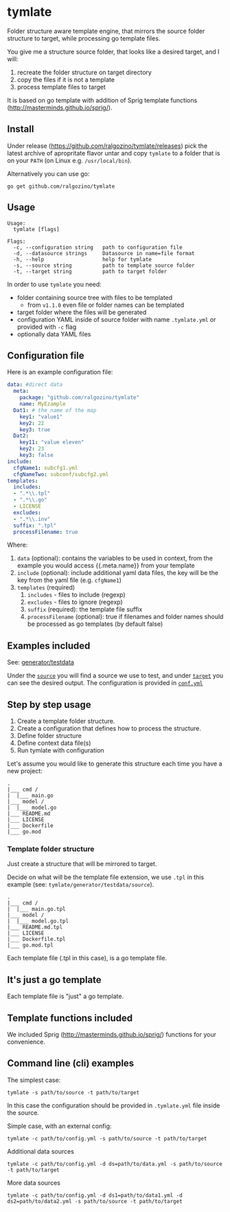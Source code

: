 # tymlate

Folder structure aware template engine, that mirrors the source folder structure to target, while processing go template files.

You give me a structure source folder, that looks like a desired target, and I will:
1. recreate the folder structure on target directory
1. copy the files if it is not a template
1. process template files to target

It is based on go template with addition of Sprig template functions (http://masterminds.github.io/sprig/).

## Install 

Under release (https://github.com/ralgozino/tymlate/releases) pick the latest archive of apropritate flavor 
untar and copy `tymlate` to a folder that is on your `PATH` (on Linux e.g. `/usr/local/bin`). 

Alternatively you can use go:
```
go get github.com/ralgozino/tymlate
```

## Usage

```text
Usage:
  tymlate [flags]

Flags:
  -c, --configuration string   path to configuration file
  -d, --datasource strings     Datasource in name=file format
  -h, --help                   help for tymlate
  -s, --source string          path to template source folder
  -t, --target string          path to target folder

```

In order to use `tymlate` you need:
- folder containing source tree with files to be templated
    - from `v1.1.0` even file or folder names can be templated
- target folder where the files will be generated
- configuration YAML inside of source folder with name 
`.tymlate.yml` or provided with `-c` flag
- optionally data YAML files 

## Configuration file

Here is an example configuration file:
```yaml
data: #direct data
  meta:
    package: "github.com/ralgozino/tymlate"
    name: MyEzample
  Dat1: # the name of the map
    key1: "value1"
    key2: 22
    key3: true
  Dat2:
    key11: "value eleven"
    key2: 23
    key3: false
include:
  cfgName1: subcfg1.yml
  cfgNameTwo: subconf/subcfg2.yml
templates:
  includes:
  - ".*\\.tpl"
  - ".*\\.go"
  - LICENSE
  excludes:
  - ".*\\.inv"
  suffix: ".tpl"
  processFilename: true
```
Where:

1. `data` (optional): contains the variables to be used in context,
from the example you would access {{.meta.name}} from your template
1. `include` (optional): include additional yaml data files,
the key will be the key from the yaml file (e.g. `cfgName1`)
1. `templates` (required)
    1. `includes` - files to include (regexp)
    1. `excludes` - files to ignore (regexp)
    1. `suffix` (required): the template file suffix
    1. `processFilename` (optional): true if filenames and 
    folder names should be processed as go templates (by default false)

## Examples included

See: [generator/testdata](generator/testdata) 

Under the [`source`](generator/testdata/source) you will find a source we use to test, 
and under [`target`](generator/testdata/target) you can see the desired output. 
The configuration is provided in [`conf.yml`](generator/testdata/conf.yml)

## Step by step usage

1. Create a template folder structure. 
1. Create a configuration that defines how to process
 the structure.
1. Define folder structure
1. Define context data file(s)
1. Run tymlate with configuration

Let's assume you would like to generate this structure 
each time you have a new project:

```
.
|___ cmd /
|  |___ main.go
|___ model /
|  |___ model.go
|___ README.md
|___ LICENSE
|___ Dockerfile
|___ go.mod

```

### Template folder structure

Just create a structure that will be mirrored to target.

Decide on what will be the template file extension, 
we use `.tpl` in this example (see: `tymlate/generator/testdata/source`).

```
.
|___ cmd /
|  |___ main.go.tpl
|___ model /
|  |___ model.go.tpl
|___ README.md.tpl
|___ LICENSE
|___ Dockerfile.tpl
|___ go.mod.tpl
```

Each template file (.tpl in this case), is a go template file.

## It's just a go template

Each template file is "just" a go template.

## Template functions included

We included Sprig (http://masterminds.github.io/sprig/)
functions for your convenience. 

## Command line (cli) examples

The simplest case:
```shell script
tymlate -s path/to/source -t path/to/target
```
In this case the configuration should be provided
in `.tymlate.yml` file inside the source.

Simple case, with an external config: 
```shell script
tymlate -c path/to/config.yml -s path/to/source -t path/to/target
```

Additional data sources
```shell script
tymlate -c path/to/config.yml -d ds=path/to/data.yml -s path/to/source -t path/to/target
```

More data sources
```shell script
tymlate -c path/to/config.yml -d ds1=path/to/data1.yml -d ds2=path/to/data2.yml -s path/to/source -t path/to/target
```


